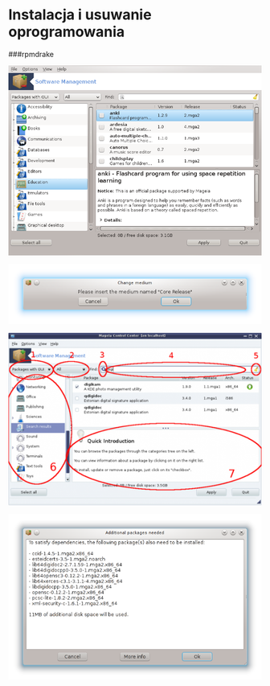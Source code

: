 # Instalacja i usuwanie oprogramowania

###rpmdrake

![](../img/rpmdrake.png)

![](../img/rpmdrake8.png)


![](../img/rpmdrake1.png)


![](../img/rpmdrake7.png)
